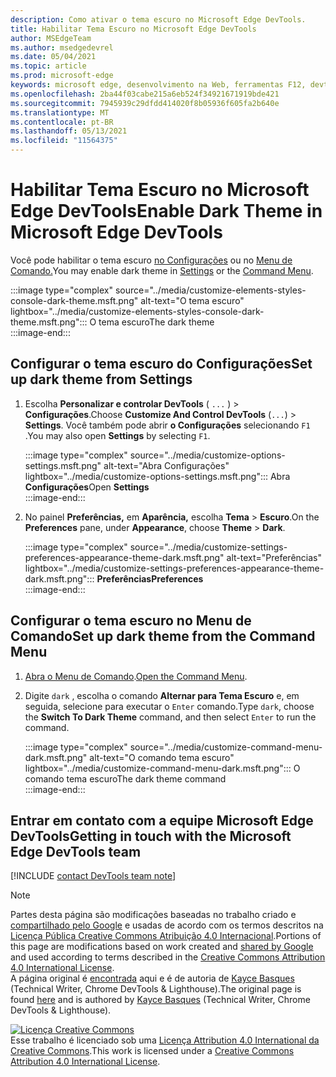 ```yaml
---
description: Como ativar o tema escuro no Microsoft Edge DevTools.
title: Habilitar Tema Escuro no Microsoft Edge DevTools
author: MSEdgeTeam
ms.author: msedgedevrel
ms.date: 05/04/2021
ms.topic: article
ms.prod: microsoft-edge
keywords: microsoft edge, desenvolvimento na Web, ferramentas F12, devtools
ms.openlocfilehash: 2ba44f03cabe215a6eb524f34921671919bde421
ms.sourcegitcommit: 7945939c29dfdd414020f8b05936f605fa2b640e
ms.translationtype: MT
ms.contentlocale: pt-BR
ms.lasthandoff: 05/13/2021
ms.locfileid: "11564375"
---
```

<!-- Copyright Kayce Basques 

   Licensed under the Apache License, Version 2.0 (the "License");
   you may not use this file except in compliance with the License.
   You may obtain a copy of the License at

       https://www.apache.org/licenses/LICENSE-2.0

   Unless required by applicable law or agreed to in writing, software
   distributed under the License is distributed on an "AS IS" BASIS,
   WITHOUT WARRANTIES OR CONDITIONS OF ANY KIND, either express or implied.
   See the License for the specific language governing permissions and
   limitations under the License.  -->
# <a name="enable-dark-theme-in-microsoft-edge-devtools"></a><span data-ttu-id="6f009-104">Habilitar Tema Escuro no Microsoft Edge DevTools</span><span class="sxs-lookup"><span data-stu-id="6f009-104">Enable Dark Theme in Microsoft Edge DevTools</span></span>  

<span data-ttu-id="6f009-105">Você pode habilitar o tema escuro [no Configurações](#set-up-dark-theme-from-settings) ou no [Menu de Comando.](#set-up-dark-theme-from-the-command-menu)</span><span class="sxs-lookup"><span data-stu-id="6f009-105">You may enable dark theme in [Settings](#set-up-dark-theme-from-settings) or the [Command Menu](#set-up-dark-theme-from-the-command-menu).</span></span>  

:::image type="complex" source="../media/customize-elements-styles-console-dark-theme.msft.png" alt-text="O tema escuro" lightbox="../media/customize-elements-styles-console-dark-theme.msft.png":::
   <span data-ttu-id="6f009-107">O tema escuro</span><span class="sxs-lookup"><span data-stu-id="6f009-107">The dark theme</span></span>  
:::image-end:::  

## <a name="set-up-dark-theme-from-settings"></a><span data-ttu-id="6f009-108">Configurar o tema escuro do Configurações</span><span class="sxs-lookup"><span data-stu-id="6f009-108">Set up dark theme from Settings</span></span>  

1.  <span data-ttu-id="6f009-109">Escolha **Personalizar e controlar DevTools** \( `...` \) > **Configurações**.</span><span class="sxs-lookup"><span data-stu-id="6f009-109">Choose **Customize And Control DevTools** \(`...`\) > **Settings**.</span></span>  <span data-ttu-id="6f009-110">Você também pode abrir **o Configurações** selecionando `F1` .</span><span class="sxs-lookup"><span data-stu-id="6f009-110">You may also open **Settings** by selecting `F1`.</span></span>  
    
    :::image type="complex" source="../media/customize-options-settings.msft.png" alt-text="Abra Configurações" lightbox="../media/customize-options-settings.msft.png":::
       <span data-ttu-id="6f009-112">Abra **Configurações**</span><span class="sxs-lookup"><span data-stu-id="6f009-112">Open **Settings**</span></span>  
    :::image-end:::  

1.  <span data-ttu-id="6f009-113">No painel **Preferências,** em **Aparência,** escolha **Tema**  >  **Escuro**.</span><span class="sxs-lookup"><span data-stu-id="6f009-113">On the **Preferences** pane,  under **Appearance**, choose **Theme** > **Dark**.</span></span>  
    
    :::image type="complex" source="../media/customize-settings-preferences-appearance-theme-dark.msft.png" alt-text="Preferências" lightbox="../media/customize-settings-preferences-appearance-theme-dark.msft.png":::
       **<span data-ttu-id="6f009-115">Preferências</span><span class="sxs-lookup"><span data-stu-id="6f009-115">Preferences</span></span>**  
    :::image-end:::  

## <a name="set-up-dark-theme-from-the-command-menu"></a><span data-ttu-id="6f009-116">Configurar o tema escuro no Menu de Comando</span><span class="sxs-lookup"><span data-stu-id="6f009-116">Set up dark theme from the Command Menu</span></span>  

1.  <span data-ttu-id="6f009-117">[Abra o Menu de Comando][DevtoolsCommandMenu].</span><span class="sxs-lookup"><span data-stu-id="6f009-117">[Open the Command Menu][DevtoolsCommandMenu].</span></span>  
1.  <span data-ttu-id="6f009-118">Digite `dark` , escolha o comando **Alternar para Tema Escuro** e, em seguida, selecione para executar o `Enter` comando.</span><span class="sxs-lookup"><span data-stu-id="6f009-118">Type `dark`, choose the **Switch To Dark Theme** command, and then select `Enter` to run the command.</span></span>  
    
    :::image type="complex" source="../media/customize-command-menu-dark.msft.png" alt-text="O comando tema escuro" lightbox="../media/customize-command-menu-dark.msft.png":::
       <span data-ttu-id="6f009-120">O comando tema escuro</span><span class="sxs-lookup"><span data-stu-id="6f009-120">The dark theme command</span></span>  
    :::image-end:::  
    
## <a name="getting-in-touch-with-the-microsoft-edge-devtools-team"></a><span data-ttu-id="6f009-121">Entrar em contato com a equipe Microsoft Edge DevTools</span><span class="sxs-lookup"><span data-stu-id="6f009-121">Getting in touch with the Microsoft Edge DevTools team</span></span>  

[!INCLUDE [contact DevTools team note](../includes/contact-devtools-team-note.md)]  

<!-- links -->  

[DevtoolsCommandMenu]: ../command-menu/index.md "Menu de comando | Microsoft Docs"  

> [!NOTE]
> <span data-ttu-id="6f009-123">Partes desta página são modificações baseadas no trabalho criado e [compartilhado pelo Google][GoogleSitePolicies] e usadas de acordo com os termos descritos na [Licença Pública Creative Commons Atribuição 4.0 Internacional][CCA4IL].</span><span class="sxs-lookup"><span data-stu-id="6f009-123">Portions of this page are modifications based on work created and [shared by Google][GoogleSitePolicies] and used according to terms described in the [Creative Commons Attribution 4.0 International License][CCA4IL].</span></span>  
> <span data-ttu-id="6f009-124">A página original é [encontrada](https://developers.google.com/web/tools/chrome-devtools/customize/dark-theme) aqui e é de autoria de [Kayce Basques][KayceBasques] \(Technical Writer, Chrome DevTools \& Lighthouse\).</span><span class="sxs-lookup"><span data-stu-id="6f009-124">The original page is found [here](https://developers.google.com/web/tools/chrome-devtools/customize/dark-theme) and is authored by [Kayce Basques][KayceBasques] \(Technical Writer, Chrome DevTools \& Lighthouse\).</span></span>  

[![Licença Creative Commons][CCby4Image]][CCA4IL]  
<span data-ttu-id="6f009-126">Esse trabalho é licenciado sob uma [Licença Attribution 4.0 International da Creative Commons][CCA4IL].</span><span class="sxs-lookup"><span data-stu-id="6f009-126">This work is licensed under a [Creative Commons Attribution 4.0 International License][CCA4IL].</span></span>  

[CCA4IL]: https://creativecommons.org/licenses/by/4.0  
[CCby4Image]: https://i.creativecommons.org/l/by/4.0/88x31.png  
[GoogleSitePolicies]: https://developers.google.com/terms/site-policies  
[KayceBasques]: https://developers.google.com/web/resources/contributors#kayce-basques  
